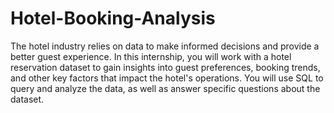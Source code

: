 # Hotel-Booking-Analysis
The hotel industry relies on data to make informed decisions and provide a 
better guest experience. In this internship, you will work with a hotel reservation 
dataset to gain insights into guest preferences, booking trends, and other key 
factors that impact the hotel's operations. You will use SQL to query and analyze 
the data, as well as answer specific questions about the dataset.
